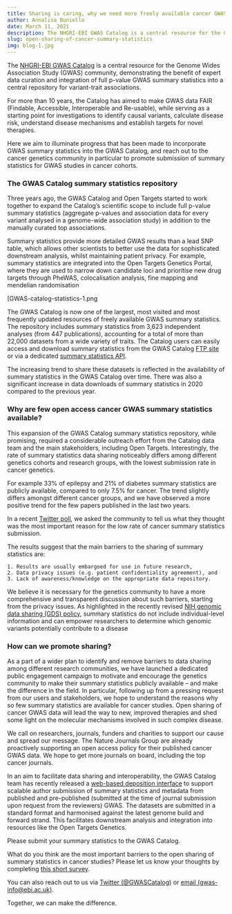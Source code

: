 ```yaml
---
title: Sharing is caring, why we need more freely available cancer GWAS summary statistics
author: Annalisa Buniello
date: March 11, 2021
description: The NHGRI-EBI GWAS Catalog is a central resource for the Genome Wide Association Study (GWAS) community, demonstrating the benefit of expert data curation and integration of full p-value GWAS summary statistics into a central repository for variant-trait associations. For more than 10 years, the Catalog has aimed to make GWAS data FAIR (Findable, Accessible, Interoperable and Re-usable)
slug: open-sharing-of-cancer-summary-statistics
img: blog-1.jpg
---
```


The [NHGRI-EBI GWAS Catalog](https://www.ebi.ac.uk/gwas/) is a central resource for the Genome Wides Association Study (GWAS) community, demonstrating the benefit of expert data curation and integration of full p-value GWAS summary statistics into a central repository for variant-trait associations.

For more than 10 years, the Catalog has aimed to make GWAS data FAIR (Findable, Accessible, Interoperable and Re-usable), while serving as a starting point for investigations to identify causal variants, calculate disease risk, understand disease mechanisms and establish targets for novel therapies.

Here we aim to illuminate progress that has been made to incorporate GWAS summary statistics into the GWAS Catalog, and reach out to the cancer genetics community in particular to promote submission of summary statistics for GWAS studies in cancer cohorts.

### The GWAS Catalog summary statistics repository

Three years ago, the GWAS Catalog and Open Targets started to work together to expand the Catalog’s scientific scope to include full p-value summary statistics (aggregate p-values and association data for every variant analysed in a genome-wide association study) in addition to the manually curated top associations.

Summary statistics provide more detailed GWAS results than a lead SNP table, which allows other scientists to better use the data for sophisticated downstream analysis, whilst maintaining patient privacy. For example, summary statistics are integrated into the Open Targets Genetics Portal, where they are used to narrow down candidate loci and prioritise new drug targets through PheWAS, colocalisation analysis, fine mapping and mendelian randomisation

[GWAS-catalog-statistics-1.png

The GWAS Catalog is now one of the largest, most visited and most frequently updated resources of freely available GWAS summary statistics. The repository includes summary statistics from 3,623 independent analyses (from 447 publications), accounting for a total of more than 22,000 datasets from a wide variety of traits. The Catalog users can easily access and download summary statistics from the GWAS Catalog [FTP site](ftp://ftp.ebi.ac.uk/pub/databases/gwas/summary_statistics/) or via a dedicated [summary statistics API](https://www.ebi.ac.uk/gwas/summary-statistics/docs/).

The increasing trend to share these datasets is reflected in the availability of summary statistics in the GWAS Catalog over time. There was also a significant increase in data downloads of summary statistics in 2020 compared to the previous year.

<article-image src="open-sharing-of-cancer-summary-statistics/GWAS-Catalog-Fig-1a-V2.png" alt="gwas-catalog"></article-image>

<article-image src="open-sharing-of-cancer-summary-statistics/GWAS-Catalog-Fig-1b-V2.png" alt="gwas-catalog"></article-image>

### Why are few open access cancer GWAS summary statistics available?

This expansion of the GWAS Catalog summary statistics repository, while promising, required a considerable outreach effort from the Catalog data team and the main stakeholders, including Open Targets. Interestingly, the rate of summary statistics data sharing noticeably differs among different genetics cohorts and research groups, with the lowest submission rate in cancer genetics.

<article-image src="open-sharing-of-cancer-summary-statistics/GWAS-Catalog-FIg-2a-new-data.png" alt="gwas-catalog"></article-image>

For example 33% of epilepsy and 21% of diabetes summary statistics are publicly available, compared to only 7.5% for cancer. The trend slightly differs amongst different cancer groups, and we have observed a more positive trend for the few papers published in the last two years.

<article-image src="open-sharing-of-cancer-summary-statistics/GWAS-Catalog-2b-c-1.png" alt="gwas-catalog"></article-image>


In a recent [Twitter poll](https://twitter.com/GWASCatalog/status/1365359253175881742), we asked the community to tell us what they thought was the most important reason for the low rate of cancer summary statistics submission.

The results suggest that the main barriers to the sharing of summary statistics are:

    1. Results are usually embargoed for use in future research,
    2. Data privacy issues (e.g. patient confidentiality agreement), and
    3. Lack of awareness/knowledge on the appropriate data repository.

We believe it is necessary for the genetics community to have a more comprehensive and transparent discussion about such barriers, starting from the privacy issues. As highlighted in the recently revised [NIH genomic data sharing (GDS) policy](https://osp.od.nih.gov/2018/11/01/provide-access-gsr/), summary statistics do not include individual-level information and can empower researchers to determine which genomic variants potentially contribute to a disease

### How can we promote sharing?

As a part of a wider plan to identify and remove barriers to data sharing among different research communities, we have launched a dedicated public engagement campaign to motivate and encourage the genetics community to make their summary statistics publicly available – and make the difference in the field. In particular, following up from a pressing request from our users and stakeholders, we hope to understand the reasons why so few summary statistics are available for cancer studies. Open sharing of cancer GWAS data will lead the way to new, improved therapies and shed some light on the molecular mechanisms involved in such complex disease.

<article-image src="open-sharing-of-cancer-summary-statistics/GWAS-Catalog-quote.png" alt="gwas-catalog"></article-image>

We call on researchers, journals, funders and charities to support our cause and spread our message. The Nature Journals Group are already proactively supporting an open access policy for their published cancer GWAS data. We hope to get more journals on board, including the top cancer journals.

In an aim to facilitate data sharing and interoperability, the GWAS Catalog team has recently released a [web-based deposition interface](https://www.ebi.ac.uk/gwas/deposition) to support scalable author submission of summary statistics and metadata from published and pre-published (submitted at the time of journal submission upon request from the reviewers) GWAS. The datasets are submitted in a standard format and harmonised against the latest genome build and forward strand. This facilitates downstream analysis and integration into resources like the Open Targets Genetics.

Please submit your summary statistics to the GWAS Catalog.

What do you think are the most important barriers to the open sharing of summary statistics in cancer studies? Please let us know your thoughts by completing [this short survey](https://docs.google.com/forms/d/e/1FAIpQLSfuAO-cZWdIm8aF0140QXsZOxVlw7gLKj1a__KZ3aF4CUNamQ/viewform?usp=sf_link).

You can also reach out to us via [Twitter (@GWASCatalog)](https://twitter.com/GWASCatalog) or [email (gwas-info@ebi.ac.uk)](gwas-info@ebi.ac.uk).

Together, we can make the difference.
